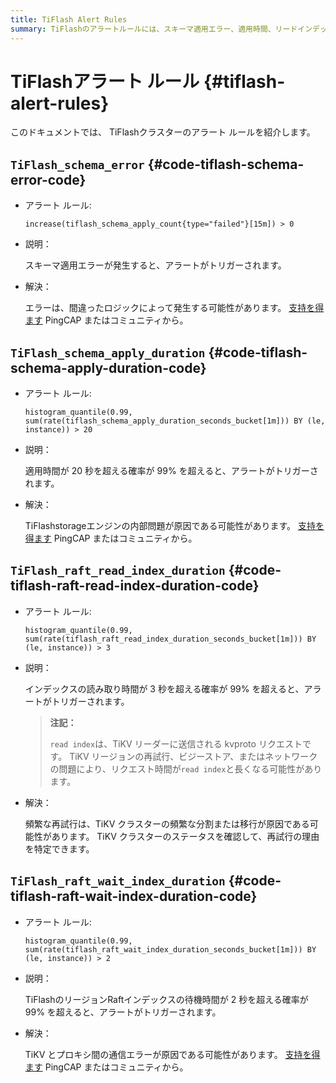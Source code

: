 ```yaml
---
title: TiFlash Alert Rules
summary: TiFlashのアラートルールには、スキーマ適用エラー、適用時間、リードインデックスの読み取り時間、および待機時間が含まれます。これらのアラートは、内部問題や通信エラーによってトリガーされます。解決策は、間違ったロジックの修正やTiKVクラスターのステータス確認が必要です。
---
```


# TiFlashアラート ルール {#tiflash-alert-rules}

このドキュメントでは、 TiFlashクラスターのアラート ルールを紹介します。

## <code>TiFlash_schema_error</code> {#code-tiflash-schema-error-code}

-   アラート ルール:

    `increase(tiflash_schema_apply_count{type="failed"}[15m]) > 0`

-   説明：

    スキーマ適用エラーが発生すると、アラートがトリガーされます。

-   解決：

    エラーは、間違ったロジックによって発生する可能性があります。 [支持を得ます](/support.md) PingCAP またはコミュニティから。

## <code>TiFlash_schema_apply_duration</code> {#code-tiflash-schema-apply-duration-code}

-   アラート ルール:

    `histogram_quantile(0.99, sum(rate(tiflash_schema_apply_duration_seconds_bucket[1m])) BY (le, instance)) > 20`

-   説明：

    適用時間が 20 秒を超える確率が 99% を超えると、アラートがトリガーされます。

-   解決：

    TiFlashstorageエンジンの内部問題が原因である可能性があります。 [支持を得ます](/support.md) PingCAP またはコミュニティから。

## <code>TiFlash_raft_read_index_duration</code> {#code-tiflash-raft-read-index-duration-code}

-   アラート ルール:

    `histogram_quantile(0.99, sum(rate(tiflash_raft_read_index_duration_seconds_bucket[1m])) BY (le, instance)) > 3`

-   説明：

    インデックスの読み取り時間が 3 秒を超える確率が 99% を超えると、アラートがトリガーされます。

    > **注記：**
    >
    > `read index`は、TiKV リーダーに送信される kvproto リクエストです。 TiKV リージョンの再試行、ビジーストア、またはネットワークの問題により、リクエスト時間が`read index`と長くなる可能性があります。

-   解決：

    頻繁な再試行は、TiKV クラスターの頻繁な分割または移行が原因である可能性があります。 TiKV クラスターのステータスを確認して、再試行の理由を特定できます。

## <code>TiFlash_raft_wait_index_duration</code> {#code-tiflash-raft-wait-index-duration-code}

-   アラート ルール:

    `histogram_quantile(0.99, sum(rate(tiflash_raft_wait_index_duration_seconds_bucket[1m])) BY (le, instance)) > 2`

-   説明：

    TiFlashのリージョンRaftインデックスの待機時間が 2 秒を超える確率が 99% を超えると、アラートがトリガーされます。

-   解決：

    TiKV とプロキシ間の通信エラーが原因である可能性があります。 [支持を得ます](/support.md) PingCAP またはコミュニティから。
